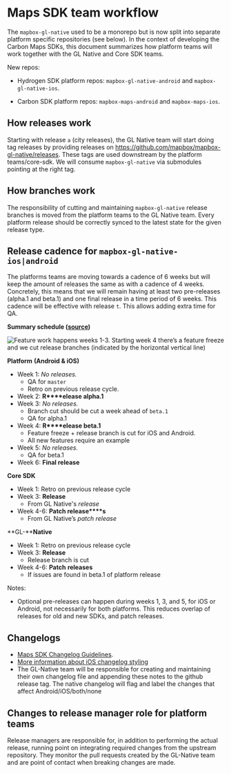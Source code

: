 # Maps SDK team workflow
The `mapbox-gl-native` used to be a monorepo but is now split into separate platform specific repositories (see below). In the context of developing the Carbon Maps SDKs, this document summarizes how platform teams will work together with the GL Native and Core SDK teams.

New repos:

- Hydrogen SDK platform repos: `mapbox-gl-native-android` and `mapbox-gl-native-ios`.

- Carbon SDK platform repos: `mapbox-maps-android` and `mapbox-maps-ios`.

## How releases work

Starting with release `a` (city releases), the GL Native team will start doing tag releases by providing releases on https://github.com/mapbox/mapbox-gl-native/releases. These tags are used downstream by the platform teams/core-sdk. We will consume `mapbox-gl-native`  via submodules pointing at the right tag.
 
## How branches work

The responsibility of cutting and maintaining `mapbox-gl-native` release branches is moved from the platform teams to the GL Native team. Every platform release should be correctly synced to the latest state for the given release type. 

## Release cadence for `mapbox-gl-native-ios|android`

The platforms teams are moving towards a cadence of 6 weeks but will keep the amount of releases the same as with a cadence of 4 weeks. Concretely, this means that we will remain having at least two pre-releases (alpha.1 and beta.1) and one final release in a time period of 6 weeks. This cadence will be effective with release `t`. This allows adding extra time for QA.

**Summary schedule (**[**source**](https://docs.google.com/spreadsheets/d/1_Tg1Rg1JlFVKOjgf4HtucHVXT2hlJQgWMT-irP5okf8/edit?usp=sharing)**)**

![Feature work happens weeks 1-3. Starting week 4 there’s a feature freeze and we cut release branches (indicated by the horizontal vertical line)](https://paper-attachments.dropbox.com/s_879E7BDBAB8E77A966091A09083CC15C6F2B4583601AC4898D6D1B613F6702FC_1575408608447_image.png)

**Platform** **(Android & iOS)**

- Week 1: *No releases.*
    - QA for `master`
    - Retro on previous release cycle.
- Week 2: **R****elease alpha.1**
- Week 3: *No releases.*
    - Branch cut should be cut a week ahead of `beta.1`
    - QA for alpha.1
- Week 4: **R****elease beta.1**
    - Feature freeze + release branch is cut for iOS and Android.
    - All new features require an example
- Week 5: *No releases.*
    - QA for beta.1
- Week 6: **Final release**

**Core SDK**

- Week 1: Retro on previous release cycle
- Week 3: **Release**
    - From GL Native's *release*
- Week 4-6: **Patch release****s**
    - From GL Native’s *patch release*

**GL-****Native**

- Week 1: Retro on previous release cycle
- Week 3: **Release** 
    - Release branch is cut
- Week 4-6: **Patch** **releases**
    - If issues are found in beta.1 of platform release

Notes:

- Optional pre-releases can happen during weeks 1, 3, and 5, for iOS or Android, not necessarily for both platforms. This reduces overlap of releases for old and new SDKs, and patch releases.

## Changelogs

- [Maps SDK Changelog Guidelines](https://github.com/mapbox/mapbox-maps-internal/blob/master/docs/guidelines-changelog.md).
- [More information about iOS changelog styling](https://github.com/mapbox/mapbox-gl-native/wiki/Release-notes-style-guide)
- The GL-Native team will be responsible for creating and maintaining their own changelog file and appending these notes to the github release tag. The native changelog will flag and label the changes that affect Android/iOS/both/none

## Changes to release manager role for platform teams

Release managers are responsible for, in addition to performing the actual release, running point on integrating required changes from the upstream repository. They monitor the pull requests created by the GL-Native team and are point of contact when breaking changes are made.